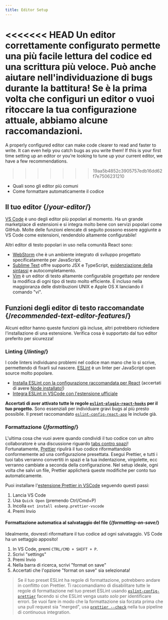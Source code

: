 ```yaml
---
title: Editor Setup
---
```


<Intro>

<<<<<<< HEAD
Un editor correttamente configurato permette una più facile lettura del codice ed una scrittura più veloce. Può anche aiutare nell'individuazione di bugs durante la battitura! Se è la prima volta che configuri un editor o vuoi ritoccare la tua configurazione attuale, abbiamo alcune raccomandazioni.
=======
A properly configured editor can make code clearer to read and faster to write. It can even help you catch bugs as you write them! If this is your first time setting up an editor or you're looking to tune up your current editor, we have a few recommendations.
>>>>>>> 19aa5b4852c3905757edb16dd62f7e7506231210

</Intro>

<YouWillLearn>

* Quali sono gli editor più comuni
* Come formattare automaticamente il codice

</YouWillLearn>

## Il tuo editor {/*your-editor*/}

[VS Code](https://code.visualstudio.com/) è uno degli editor più popolari al momento. Ha un grande marketplace di estensioni e si integra molto bene con servizi popolari come GitHub. Molte delle funzioni elencate di seguito possono essere aggiunte a VS Code come estensioni, rendendolo altamente configurabile!

Altri editor di testo popolari in uso nella comunità React sono:

* [WebStorm](https://www.jetbrains.com/webstorm/) che è un ambiente integrato di sviluppo progettato specificatamente per JavaScript.
* [Sublime Text](https://www.sublimetext.com/) offre supporto JSX e TypeScript, [evidenziazione della sintassi](https://stackoverflow.com/a/70960574/458193) e autocompletamento.
* [Vim](https://www.vim.org/) è un editor di testo altamente configurabile progettato per rendere la modifica di ogni tipo di testo molto efficiente. É incluso nella maggioranza delle distribuzioni UNIX e Apple OS X lanciando il comando "vi".

## Funzioni degli editor di testo raccomandate {/*recommended-text-editor-features*/}

Alcuni editor hanno queste funzioni già incluse, altri potrebbero richiedere l'installazione di una estensione. Verifica cosa è supportato dal tuo editor preferito per sicurezza!

### Linting {/*linting*/}

I code linters individuano problemi nel codice man mano che lo si scrive, permettendo di fixarli sul nascere. [ESLint](https://eslint.org/) è un linter per JavaScript open source molto popolare.

* [Installa ESLint con la configurazione raccomandata per React](https://www.npmjs.com/package/eslint-config-react-app) (accertati di avere [Node installato!](https://nodejs.org/en/download/current/))
* [Integra ESLint in VSCode con l'estensione ufficiale](https://marketplace.visualstudio.com/items?itemName=dbaeumer.vscode-eslint)

**Accertati di aver attivato tutte le regole [`eslint-plugin-react-hooks`](https://www.npmjs.com/package/eslint-plugin-react-hooks) per il tuo progetto.** Sono essenziali per individuare gravi bugs al più presto possibile. Il preset raccomandato [`eslint-config-react-app`](https://www.npmjs.com/package/eslint-config-react-app) le include già.

### Formattazione {/*formatting*/}

L'ultima cosa che vuoi avere quando condividi il tuo codice con un altro collaboratore è una discussione riguardo [tabs contro spazi](https://www.google.com/search?q=tabs+vs+spaces)! Fortunatamente, [Prettier](https://prettier.io/) ripulirà il tuo codice riformattandolo conformemente ad una configurazione presettata. Esegui Prettier, e tutti i tuoi tabs verranno convertiti in spazi e la tua indentazione, virgolette, ecc verranno cambiate a seconda della configurazione. Nel setup ideale, ogni volta che salvi un file, Prettier applicherà queste modifiche per conto tuo automaticamente.

Puoi installare l'[estensione Prettier in VSCode](https://marketplace.visualstudio.com/items?itemName=esbenp.prettier-vscode) seguendo questi passi:

1. Lancia VS Code
2. Usa `Quick Open` (premendo Ctrl/Cmd+P)
3. Incolla `ext install esbenp.prettier-vscode`
4. Premi Invio

#### Formattazione automatica al salvataggio del file {/*formatting-on-save*/}

Idealmente, dovresti riformattare il tuo codice ad ogni salvataggio. VS Code ha un settaggio apposito!

1. In VS Code, premi `CTRL/CMD + SHIFT + P`.
2. Scrivi "settings"
3. Premi Invio
4. Nella barra di ricerca, scrivi "format on save"
5. Accertati che l'opzione "format on save" sia selezionata!

> Se il tuo preset ESLint ha regole di formattazione, potrebbero andare in conflitto con Prettier. Ti raccomandiamo di disabilitare tutte le regole di formattazione nel tuo preset ESLint usando [`eslint-config-prettier`](https://github.com/prettier/eslint-config-prettier) facendo si che ESLint venga usato *solo* per identificare errori. Se vuoi fare in modo che la formattazione sia forzata prima che una pull request sia "merged", usa [`prettier --check`](https://prettier.io/docs/en/cli.html#--check) nella tua pipeline di continuous integration.
